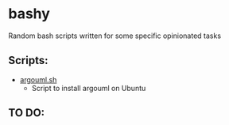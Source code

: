 # bashy
Random bash scripts written for some specific opinionated tasks


## Scripts:
* [argouml.sh](argouml.sh) 
  * Script to install argouml on Ubuntu 

## TO DO:

